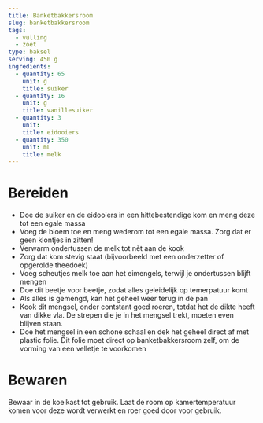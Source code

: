 ```yaml
---
title: Banketbakkersroom
slug: banketbakkersroom
tags:
  - vulling
  - zoet
type: baksel
serving: 450 g
ingredients:
  - quantity: 65
    unit: g
    title: suiker
  - quantity: 16
    unit: g
    title: vanillesuiker
  - quantity: 3
    unit:
    title: eidooiers
  - quantity: 350
    unit: mL
    title: melk
---
```


# Bereiden

- Doe de suiker en de eidooiers in een hittebestendige kom en meng deze tot een egale massa
- Voeg de bloem toe en meng wederom tot een egale massa. Zorg dat er geen klontjes in zitten!
- Verwarm ondertussen de melk tot nèt aan de kook
- Zorg dat kom stevig staat (bijvoorbeeld met een onderzetter of opgerolde theedoek)
- Voeg scheutjes melk toe aan het eimengels, terwijl je ondertussen blijft mengen
- Doe dit beetje voor beetje, zodat alles geleidelijk op temerpatuur komt
- Als alles is gemengd, kan het geheel weer terug in de pan
- Kook dit mengsel, onder contstant goed roeren, totdat het de dikte heeft van dikke vla. De strepen die je in het mengsel trekt, moeten even blijven staan.
- Doe het mengsel in een schone schaal en dek het geheel direct af met plastic folie. Dit folie moet direct op banketbakkersroom zelf, om de vorming van een velletje te voorkomen

# Bewaren

Bewaar in de koelkast tot gebruik. Laat de room op kamertemperatuur komen voor deze wordt verwerkt en roer goed door voor gebruik.
